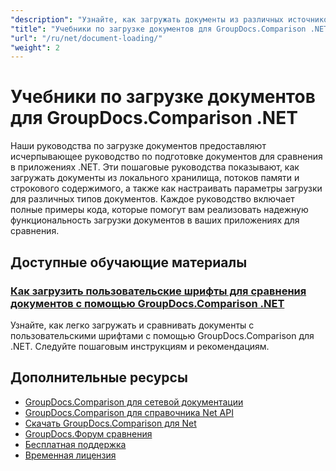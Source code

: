 ```yaml
---
"description": "Узнайте, как загружать документы из различных источников, таких как пути к файлам, потоки и строки, с помощью GroupDocs.Comparison для .NET."
"title": "Учебники по загрузке документов для GroupDocs.Comparison .NET"
"url": "/ru/net/document-loading/"
"weight": 2
---
```


# Учебники по загрузке документов для GroupDocs.Comparison .NET

Наши руководства по загрузке документов предоставляют исчерпывающее руководство по подготовке документов для сравнения в приложениях .NET. Эти пошаговые руководства показывают, как загружать документы из локального хранилища, потоков памяти и строкового содержимого, а также как настраивать параметры загрузки для различных типов документов. Каждое руководство включает полные примеры кода, которые помогут вам реализовать надежную функциональность загрузки документов в ваших приложениях для сравнения.

## Доступные обучающие материалы

### [Как загрузить пользовательские шрифты для сравнения документов с помощью GroupDocs.Comparison .NET](./load-custom-fonts-document-comparison-groupdocs-net/)
Узнайте, как легко загружать и сравнивать документы с пользовательскими шрифтами с помощью GroupDocs.Comparison для .NET. Следуйте пошаговым инструкциям и рекомендациям.

## Дополнительные ресурсы

- [GroupDocs.Comparison для сетевой документации](https://docs.groupdocs.com/comparison/net/)
- [GroupDocs.Comparison для справочника Net API](https://reference.groupdocs.com/comparison/net/)
- [Скачать GroupDocs.Comparison для Net](https://releases.groupdocs.com/comparison/net/)
- [GroupDocs.Форум сравнения](https://forum.groupdocs.com/c/comparison)
- [Бесплатная поддержка](https://forum.groupdocs.com/)
- [Временная лицензия](https://purchase.groupdocs.com/temporary-license/)
